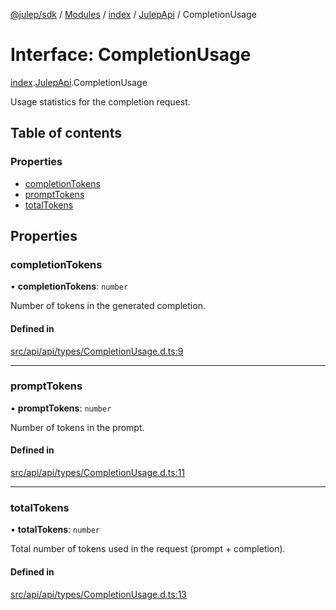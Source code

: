 [@julep/sdk](../README.md) / [Modules](../modules.md) / [index](../modules/index.md) / [JulepApi](../modules/index.JulepApi.md) / CompletionUsage

# Interface: CompletionUsage

[index](../modules/index.md).[JulepApi](../modules/index.JulepApi.md).CompletionUsage

Usage statistics for the completion request.

## Table of contents

### Properties

- [completionTokens](index.JulepApi.CompletionUsage.md#completiontokens)
- [promptTokens](index.JulepApi.CompletionUsage.md#prompttokens)
- [totalTokens](index.JulepApi.CompletionUsage.md#totaltokens)

## Properties

### completionTokens

• **completionTokens**: `number`

Number of tokens in the generated completion.

#### Defined in

[src/api/api/types/CompletionUsage.d.ts:9](https://github.com/julep-ai/samantha-dev/blob/1a65618/sdks/js/src/api/api/types/CompletionUsage.d.ts#L9)

___

### promptTokens

• **promptTokens**: `number`

Number of tokens in the prompt.

#### Defined in

[src/api/api/types/CompletionUsage.d.ts:11](https://github.com/julep-ai/samantha-dev/blob/1a65618/sdks/js/src/api/api/types/CompletionUsage.d.ts#L11)

___

### totalTokens

• **totalTokens**: `number`

Total number of tokens used in the request (prompt + completion).

#### Defined in

[src/api/api/types/CompletionUsage.d.ts:13](https://github.com/julep-ai/samantha-dev/blob/1a65618/sdks/js/src/api/api/types/CompletionUsage.d.ts#L13)
